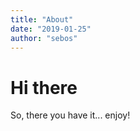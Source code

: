 ```yaml
---
title: "About"
date: "2019-01-25"
author: "sebos"
---
```

# Hi there

So, there you have it... enjoy!
